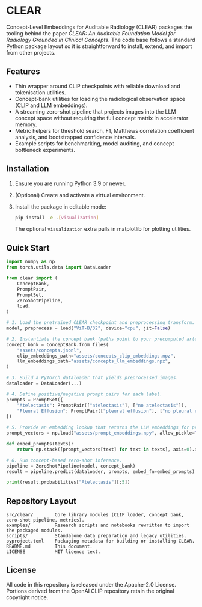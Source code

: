 # CLEAR

Concept-Level Embeddings for Auditable Radiology (CLEAR) packages the tooling behind the paper
*CLEAR: An Auditable Foundation Model for Radiology Grounded in Clinical Concepts*. The code base
follows a standard Python package layout so it is straightforward to install, extend, and import
from other projects.

## Features

- Thin wrapper around CLIP checkpoints with reliable download and tokenisation utilities.
- Concept-bank utilities for loading the radiological observation space (CLIP and LLM embeddings).
- A streaming zero-shot pipeline that projects images into the LLM concept space without requiring
  the full concept matrix in accelerator memory.
- Metric helpers for threshold search, F1, Matthews correlation coefficient analysis, and
  bootstrapped confidence intervals.
- Example scripts for benchmarking, model auditing, and concept bottleneck experiments.

## Installation

1. Ensure you are running Python 3.9 or newer.
2. (Optional) Create and activate a virtual environment.
3. Install the package in editable mode:

   ```bash
   pip install -e .[visualization]
   ```

   The optional `visualization` extra pulls in matplotlib for plotting utilities.

## Quick Start

```python
import numpy as np
from torch.utils.data import DataLoader

from clear import (
    ConceptBank,
    PromptPair,
    PromptSet,
    ZeroShotPipeline,
    load,
)

# 1. Load the pretrained CLEAR checkpoint and preprocessing transform.
model, preprocess = load("ViT-B/32", device="cpu", jit=False)

# 2. Instantiate the concept bank (paths point to your precomputed artefacts).
concept_bank = ConceptBank.from_files(
    "assets/concepts.jsonl",
    clip_embeddings_path="assets/concepts_clip_embeddings.npz",
    llm_embeddings_path="assets/concepts_llm_embeddings.npz",
)

# 3. Build a PyTorch dataloader that yields preprocessed images.
dataloader = DataLoader(...)

# 4. Define positive/negative prompt pairs for each label.
prompts = PromptSet({
    "Atelectasis": PromptPair(["atelectasis"], ["no atelectasis"]),
    "Pleural Effusion": PromptPair(["pleural effusion"], ["no pleural effusion"]),
})

# 5. Provide an embedding lookup that returns the LLM embeddings for prompts.
prompt_vectors = np.load("assets/prompt_embeddings.npy", allow_pickle=True).item()

def embed_prompts(texts):
    return np.stack([prompt_vectors[text] for text in texts], axis=0).astype("float32")

# 6. Run concept-based zero-shot inference.
pipeline = ZeroShotPipeline(model, concept_bank)
result = pipeline.predict(dataloader, prompts, embed_fn=embed_prompts)

print(result.probabilities["Atelectasis"][:5])
```

## Repository Layout

```
src/clear/        Core library modules (CLIP loader, concept bank, zero-shot pipeline, metrics).
examples/         Research scripts and notebooks rewritten to import the packaged modules.
scripts/          Standalone data preparation and legacy utilities.
pyproject.toml    Packaging metadata for building or installing CLEAR.
README.md         This document.
LICENSE           MIT licence text.
```

## License

All code in this repository is released under the Apache-2.0 License. Portions derived from the OpenAI
CLIP repository retain the original copyright notice.
